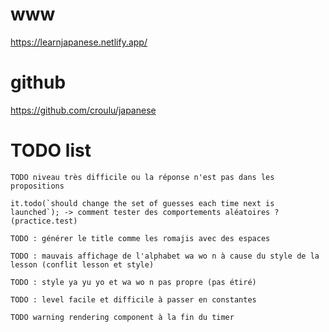 # www
https://learnjapanese.netlify.app/

# github
https://github.com/croulu/japanese

# TODO list

    TODO niveau très difficile ou la réponse n'est pas dans les propositions

    it.todo(`should change the set of guesses each time next is launched`); -> comment tester des comportements aléatoires ? (practice.test)

    TODO : générer le title comme les romajis avec des espaces
    
    TODO : mauvais affichage de l'alphabet wa wo n à cause du style de la lesson (conflit lesson et style)
    
    TODO : style ya yu yo et wa wo n pas propre (pas étiré)

    TODO : level facile et difficile à passer en constantes

    TODO warning rendering component à la fin du timer


